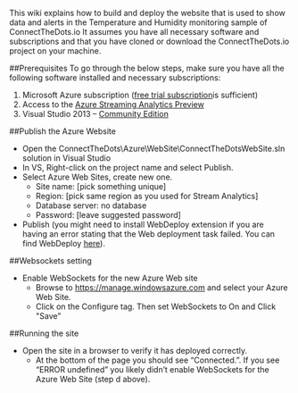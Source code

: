 This wiki explains how to build and deploy the website that is used to show data and alerts in the Temperature and Humidity monitoring sample of ConnectTheDots.io
It assumes you have all necessary software and subscriptions and that you have cloned or download the ConnectTheDots.io project on your machine.

##Prerequisites
To go through the below steps, make sure you have all the following software installed and necessary subscriptions:
1. Microsoft Azure subscription ([free trial subscription](http://azure.microsoft.com/en-us/pricing/free-trial/)is sufficient)
1. Access to the [Azure Streaming Analytics Preview](https://account.windowsazure.com/PreviewFeatures)
1. Visual Studio 2013 – [Community Edition](http://www.visualstudio.com/downloads/download-visual-studio-vs)

##Publish the Azure Website 

* Open the ConnectTheDots\Azure\WebSite\ConnectTheDotsWebSite.sln solution in Visual Studio
* In VS, Right-click on the project name and select Publish.
* Select Azure Web Sites, create new one. 
    * Site name: [pick something unique]
    * Region: [pick same region as you used for Stream Analytics]
    * Database server: no database
    * Password: [leave suggested password]
* Publish (you might need to install WebDeploy extension if you are having an error stating that the Web deployment task failed. You can find WebDeploy [here](http://www.iis.net/downloads/microsoft/web-deploy)).

##Websockets setting
* Enable WebSockets for the new Azure Web site
    * Browse to https://manage.windowsazure.com and select your Azure Web Site.
    * Click on the Configure tag. Then set WebSockets to On and Click "Save"
	
##Running the site
* Open the site in a browser to verify it has deployed correctly. 
    * At the bottom of the page you should see “Connected.”. If you see “ERROR undefined” you likely didn’t enable WebSockets for the Azure Web Site (step d above).
